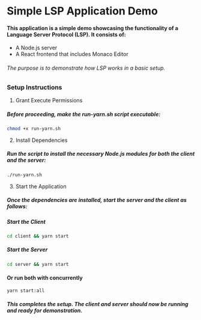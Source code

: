 # Simple LSP Application Demo

#### This application is a simple demo showcasing the functionality of a Language Server Protocol (LSP). It consists of:

- A Node.js server
- A React frontend that includes Monaco Editor

###### The purpose is to demonstrate how LSP works in a basic setup.

### Setup Instructions

1. Grant Execute Permissions

##### Before proceeding, make the run-yarn.sh script executable:

```bash
chmod +x run-yarn.sh
```

2. Install Dependencies

##### Run the script to install the necessary Node.js modules for both the client and the server:

```bash
./run-yarn.sh
```

3. Start the Application

##### Once the dependencies are installed, start the server and the client as follows:

##### Start the Client

```bash
cd client && yarn start
```

##### Start the Server

```bash
cd server && yarn start
```

#### Or run both with concurrently

```bash
yarn start:all
```

##### This completes the setup. The client and server should now be running and ready for demonstration.
